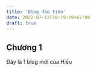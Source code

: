 ```yaml
---
title: 'Blog đầu tiên'
date: 2022-07-12T18:19:19+07:00
draft: true
---
```


## Chương 1

Đây là 1 blog mới của Hiếu
